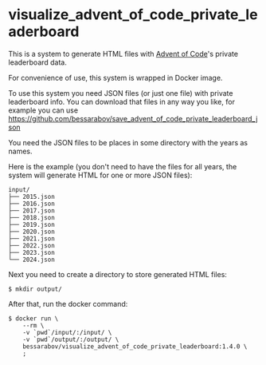 # visualize_advent_of_code_private_leaderboard

This is a system to generate HTML files with [Advent of Code](https://adventofcode.com/)'s private leaderboard data.

For convenience of use, this system is wrapped in Docker image.

To use this system you need JSON files (or just one file) with private leaderboard info.
You can download that files in any way you like, for example
you can use https://github.com/bessarabov/save_advent_of_code_private_leaderboard_json

You need the JSON files to be places in some directory with the years as names.

Here is the example (you don't need to have the files for all years, the
system will generate HTML for one or more JSON files):

```
input/
├── 2015.json
├── 2016.json
├── 2017.json
├── 2018.json
├── 2019.json
├── 2020.json
├── 2021.json
├── 2022.json
├── 2023.json
└── 2024.json
```

Next you need to create a directory to store generated HTML files:

```
$ mkdir output/
```

After that, run the docker command:

```
$ docker run \
    --rm \
    -v `pwd`/input/:/input/ \
    -v `pwd`/output/:/output/ \
    bessarabov/visualize_advent_of_code_private_leaderboard:1.4.0 \
    ;
```
